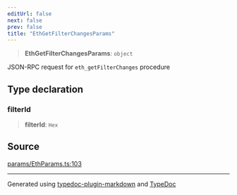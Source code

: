 ```yaml
---
editUrl: false
next: false
prev: false
title: "EthGetFilterChangesParams"
---
```


> **EthGetFilterChangesParams**: `object`

JSON-RPC request for `eth_getFilterChanges` procedure

## Type declaration

### filterId

> **filterId**: `Hex`

## Source

[params/EthParams.ts:103](https://github.com/evmts/tevm-monorepo/blob/main/packages/actions-types/src/params/EthParams.ts#L103)

***
Generated using [typedoc-plugin-markdown](https://www.npmjs.com/package/typedoc-plugin-markdown) and [TypeDoc](https://typedoc.org/)

